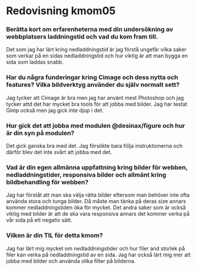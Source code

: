---
---
Redovisning kmom05
=========================

### Berätta kort om erfarenheterna med din undersökning av webbplatsers laddningstid och vad du kom fram till.

Det som jag har lärt kring nedladdningstid är jag förstå ungefär vilka saker som verkar på en sidas nedladdningstid och hur viktig är att man bygga en sida som laddas snabb. 

### Har du några funderingar kring Cimage och dess nytta och features? Vilka bildverktyg använder du själv normalt sett?

Jag tycker att Cimage är bra men jag har använt mest Photoshop och jag tycker attd det har mycket bra tools för att jobba med bilder. Jag har testat Gimp också men jag gick inte djup i det.

### Hur gick det att jobba med modulen @desinax/figure och hur är din syn på modulen?

Det gick ganska bra med det. Jag försökte bara följa instruktionerna och därför blev det inte svårt att jobba med det.

### Vad är din egen allmänna uppfattning kring bilder för webben, nedladdningstider, responsiva bilder och allmänt kring bildbehandling för webben?

Jag har förståt att man ska välja rätta bilder eftersom man behöver inte ofta använda stora och tunga bilder. Då måste man tänka på deras size annars kommer nedladdningstiden öka för mycket. Det andra saker som är också viktig med bilder är att de ska vara responsiva annars det kommer verka på vår sida på ett negativ sätt.

### Vilken är din TIL för detta kmom?
Jag har lärt mig mycket om nedladdningstider och hur filer and storlek på filer kan verka på nedladdningstid av en sida. Jag har också lärt mig mer att jobba med bilder och använda olika filter på bilderna.
